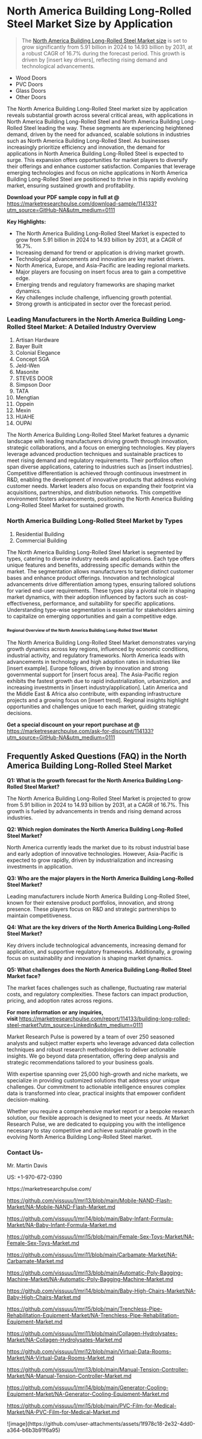 <h1>North America Building Long-Rolled Steel Market&nbsp;Size by Application</h1><blockquote><p>The <a href="https://marketresearchpulse.com/download-sample/114133?utm_source=GitHub-NA&amp;utm_medium=0111">North America Building Long-Rolled Steel Market size</a> is set to grow significantly from 5.91 billion in 2024 to 14.93 billion by 2031, at a robust CAGR of 16.7% during the forecast period. This growth is driven by [insert key drivers], reflecting rising demand and technological advancements.</p></blockquote><ul><li>Wood Doors<li> PVC Doors<li> Glass Doors<li> Other Doors</li></ul><p>The North America Building Long-Rolled Steel market size by application reveals substantial growth across several critical areas, with applications in North America Building Long-Rolled Steel and North America Building Long-Rolled Steel leading the way. These segments are experiencing heightened demand, driven by the need for advanced, scalable solutions in industries such as North America Building Long-Rolled Steel. As businesses increasingly prioritize efficiency and innovation, the demand for applications in North America Building Long-Rolled Steel is expected to surge. This expansion offers opportunities for market players to diversify their offerings and enhance customer satisfaction. Companies that leverage emerging technologies and focus on niche applications in North America Building Long-Rolled Steel are positioned to thrive in this rapidly evolving market, ensuring sustained growth and profitability.</p><p><strong>Download your PDF sample copy in full at @ </strong><a href="https://marketresearchpulse.com/download-sample/114133?utm_source=GitHub-NA&amp;utm_medium=0111">https://marketresearchpulse.com/download-sample/114133?utm_source=GitHub-NA&amp;utm_medium=0111</a></p><p><strong>Key Highlights: </strong></p><ul><li>The North America Building Long-Rolled Steel Market is expected to grow from 5.91 billion in 2024 to 14.93 billion by 2031, at a CAGR of 16.7%.</li><li>Increasing demand for trend or application is driving market growth.</li><li>Technological advancements and innovation are key market drivers.</li><li>North America, Europe, and Asia-Pacific are leading regional markets.</li><li>Major players are focusing on insert focus area to gain a competitive edge.</li><li>Emerging trends and regulatory frameworks are shaping market dynamics.</li><li>Key challenges include challenge, influencing growth potential.</li><li>Strong growth is anticipated in sector over the forecast period.</li></ul><h3>Leading Manufacturers in the North America Building Long-Rolled Steel Market: A Detailed Industry Overview</h3><ol><li>Artisan Hardware</li><li>Bayer Built</li><li>Colonial Elegance</li><li>Concept SGA</li><li>Jeld-Wen</li><li>Masonite</li><li>STEVES DOOR</li><li>Simpson Door</li><li>TATA</li><li>Mengtian</li><li>Oppein</li><li>Mexin</li><li>HUAHE</li><li>OUPAI</li></ol><div class="flex max-w-full flex-col flex-grow"><div class="min-h-8 text-message flex w-full flex-col items-end gap-2 whitespace-normal break-words [.text-message+&amp;]:mt-5" dir="auto" data-message-author-role="assistant" data-message-id="fd8432e4-4910-450d-b182-61b7bfb0a01f" data-message-model-slug="gpt-4o"><div class="flex w-full flex-col gap-1 empty:hidden first:pt-[3px]"><div class="markdown prose w-full break-words dark:prose-invert light"><p>The North America Building Long-Rolled Steel Market features a dynamic landscape with leading manufacturers driving growth through innovation, strategic collaborations, and a focus on emerging technologies. Key players leverage advanced production techniques and sustainable practices to meet rising demand and regulatory requirements. Their portfolios often span diverse applications, catering to industries such as [insert industries]. Competitive differentiation is achieved through continuous investment in R&amp;D, enabling the development of innovative products that address evolving customer needs. Market leaders also focus on expanding their footprint via acquisitions, partnerships, and distribution networks. This competitive environment fosters advancements, positioning the North America Building Long-Rolled Steel Market for sustained growth.</p></div></div></div></div><h3>North America Building Long-Rolled Steel Market by Types</h3><ol><li>Residential Building<li> Commercial Building</li></ol><div class="flex max-w-full flex-col flex-grow"><div class="min-h-8 text-message flex w-full flex-col items-end gap-2 whitespace-normal break-words [.text-message+&amp;]:mt-5" dir="auto" data-message-author-role="assistant" data-message-id="084470be-0bb7-4664-bddf-5156b4f41249" data-message-model-slug="gpt-4o-mini"><div class="flex w-full flex-col gap-1 empty:hidden first:pt-[3px]"><div class="markdown prose w-full break-words dark:prose-invert light"><p>The North America Building Long-Rolled Steel Market is segmented by types, catering to diverse industry needs and applications. Each type offers unique features and benefits, addressing specific demands within the market. The segmentation allows manufacturers to target distinct customer bases and enhance product offerings. Innovation and technological advancements drive differentiation among types, ensuring tailored solutions for varied end-user requirements. These types play a pivotal role in shaping market dynamics, with their adoption influenced by factors such as cost-effectiveness, performance, and suitability for specific applications. Understanding type-wise segmentation is essential for stakeholders aiming to capitalize on emerging opportunities and gain a competitive edge.</p></div></div></div></div><h3><span style="font-size: 11px;">Regional Overview of the North America Building Long-Rolled Steel Market</span></h3><div class="flex max-w-full flex-col flex-grow"><div class="min-h-8 text-message flex w-full flex-col items-end gap-2 whitespace-normal break-words [.text-message+&amp;]:mt-5" dir="auto" data-message-author-role="assistant" data-message-id="e9038762-ce64-4e30-91c9-9bd413514231" data-message-model-slug="gpt-4o-mini"><div class="flex w-full flex-col gap-1 empty:hidden first:pt-[3px]"><div class="markdown prose w-full break-words dark:prose-invert light"><p>The North America Building Long-Rolled Steel Market demonstrates varying growth dynamics across key regions, influenced by economic conditions, industrial activity, and regulatory frameworks. North America leads with advancements in technology and high adoption rates in industries like [insert example]. Europe follows, driven by innovation and strong governmental support for [insert focus area]. The Asia-Pacific region exhibits the fastest growth due to rapid industrialization, urbanization, and increasing investments in [insert industry/application]. Latin America and the Middle East &amp; Africa also contribute, with expanding infrastructure projects and a growing focus on [insert trend]. Regional insights highlight opportunities and challenges unique to each market, guiding strategic decisions.</p></div></div></div></div><p><strong>Get a special discount on your report purchase at @ </strong><a href="https://marketresearchpulse.com/ask-for-discount/114133?utm_source=GitHub-NA&amp;utm_medium=0111">https://marketresearchpulse.com/ask-for-discount/114133?utm_source=GitHub-NA&amp;utm_medium=0111</a></p><h2>Frequently Asked Questions (FAQ) in the North America Building Long-Rolled Steel Market</h2><p><strong>Q1: What is the growth forecast for the North America Building Long-Rolled Steel Market?</strong></p><p>The North America Building Long-Rolled Steel Market is projected to grow from 5.91 billion in 2024 to 14.93 billion by 2031, at a CAGR of 16.7%. This growth is fueled by advancements in trends and rising demand across industries.</p><p><strong>Q2: Which region dominates the North America Building Long-Rolled Steel Market?</strong></p><p>North America currently leads the market due to its robust industrial base and early adoption of innovative technologies. However, Asia-Pacific is expected to grow rapidly, driven by industrialization and increasing investments in application.</p><p><strong>Q3: Who are the major players in the North America Building Long-Rolled Steel Market?</strong></p><p>Leading manufacturers include North America Building Long-Rolled Steel, known for their extensive product portfolios, innovation, and strong presence. These players focus on R&amp;D and strategic partnerships to maintain competitiveness.</p><p><strong>Q4: What are the key drivers of the North America Building Long-Rolled Steel Market?</strong></p><p>Key drivers include technological advancements, increasing demand for application, and supportive regulatory frameworks. Additionally, a growing focus on sustainability and innovation is shaping market dynamics.</p><p><strong>Q5: What challenges does the North America Building Long-Rolled Steel Market face?</strong></p><p>The market faces challenges such as challenge, fluctuating raw material costs, and regulatory complexities. These factors can impact production, pricing, and adoption rates across regions.</p><p><strong>For more information or any inquiries, visit&nbsp;</strong><a href="https://marketresearchpulse.com/report/114133/building-long-rolled-steel-market?utm_source=Linkedin&utm_medium=0111">https://marketresearchpulse.com/report/114133/building-long-rolled-steel-market?utm_source=Linkedin&utm_medium=0111</a></p><p>Market Research Pulse is powered by a team of over 250 seasoned analysts and subject matter experts who leverage advanced data collection techniques and robust research methodologies to deliver actionable insights. We go beyond data presentation, offering deep analysis and strategic recommendations tailored to your business goals.</p><p>With expertise spanning over 25,000 high-growth and niche markets, we specialize in providing customized solutions that address your unique challenges. Our commitment to actionable intelligence ensures complex data is transformed into clear, practical insights that empower confident decision-making.</p><p>Whether you require a comprehensive market report or a bespoke research solution, our flexible approach is designed to meet your needs. At Market Research Pulse, we are dedicated to equipping you with the intelligence necessary to stay competitive and achieve sustainable growth in the evolving North America Building Long-Rolled Steel market.</p><h3><strong>Contact Us-</strong></h3><p>Mr. Martin Davis</p><p>US: +1-970-672-0390</p><p>https://marketresearchpulse.com/</p><p><a href="https://github.com/vissuuu1/mri13/blob/main/Mobile-NAND-Flash-Market/NA-Mobile-NAND-Flash-Market.md">https://github.com/vissuuu1/mri13/blob/main/Mobile-NAND-Flash-Market/NA-Mobile-NAND-Flash-Market.md</a></p><p><a href="https://github.com/vissuuu1/mri14/blob/main/Baby-Infant-Formula-Market/NA-Baby-Infant-Formula-Market.md">https://github.com/vissuuu1/mri14/blob/main/Baby-Infant-Formula-Market/NA-Baby-Infant-Formula-Market.md</a></p><p><a href="https://github.com/vissuuu1/mri15/blob/main/Female-Sex-Toys-Market/NA-Female-Sex-Toys-Market.md">https://github.com/vissuuu1/mri15/blob/main/Female-Sex-Toys-Market/NA-Female-Sex-Toys-Market.md</a></p><p><a href="https://github.com/vissuuu1/mri11/blob/main/Carbamate-Market/NA-Carbamate-Market.md">https://github.com/vissuuu1/mri11/blob/main/Carbamate-Market/NA-Carbamate-Market.md</a></p><p><a href="https://github.com/vissuuu1/mri13/blob/main/Automatic-Poly-Bagging-Machine-Market/NA-Automatic-Poly-Bagging-Machine-Market.md">https://github.com/vissuuu1/mri13/blob/main/Automatic-Poly-Bagging-Machine-Market/NA-Automatic-Poly-Bagging-Machine-Market.md</a></p><p><a href="https://github.com/vissuuu1/mri14/blob/main/Baby-High-Chairs-Market/NA-Baby-High-Chairs-Market.md">https://github.com/vissuuu1/mri14/blob/main/Baby-High-Chairs-Market/NA-Baby-High-Chairs-Market.md</a></p><p><a href="https://github.com/vissuuu1/mri15/blob/main/Trenchless-Pipe-Rehabilitation-Equipment-Market/NA-Trenchless-Pipe-Rehabilitation-Equipment-Market.md">https://github.com/vissuuu1/mri15/blob/main/Trenchless-Pipe-Rehabilitation-Equipment-Market/NA-Trenchless-Pipe-Rehabilitation-Equipment-Market.md</a></p><p><a href="https://github.com/vissuuu1/mri11/blob/main/Collagen-Hydrolysates-Market/NA-Collagen-Hydrolysates-Market.md">https://github.com/vissuuu1/mri11/blob/main/Collagen-Hydrolysates-Market/NA-Collagen-Hydrolysates-Market.md</a></p><p><a href="https://github.com/vissuuu1/mri12/blob/main/Virtual-Data-Rooms-Market/NA-Virtual-Data-Rooms-Market.md">https://github.com/vissuuu1/mri12/blob/main/Virtual-Data-Rooms-Market/NA-Virtual-Data-Rooms-Market.md</a></p><p><a href="https://github.com/vissuuu1/mri13/blob/main/Manual-Tension-Controller-Market/NA-Manual-Tension-Controller-Market.md">https://github.com/vissuuu1/mri13/blob/main/Manual-Tension-Controller-Market/NA-Manual-Tension-Controller-Market.md</a></p><p><a href="https://github.com/vissuuu1/mri14/blob/main/Generator-Cooling-Equipment-Market/NA-Generator-Cooling-Equipment-Market.md">https://github.com/vissuuu1/mri14/blob/main/Generator-Cooling-Equipment-Market/NA-Generator-Cooling-Equipment-Market.md</a></p><p><a href="https://github.com/vissuuu1/mri15/blob/main/PVC-Film-for-Medical-Market/NA-PVC-Film-for-Medical-Market.md">https://github.com/vissuuu1/mri15/blob/main/PVC-Film-for-Medical-Market/NA-PVC-Film-for-Medical-Market.md</a></p>
![image](https://github.com/user-attachments/assets/1f978c18-2e32-4dd0-a364-b6b3b91f6a95)
